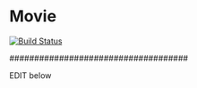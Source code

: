 # Movie

[![Build Status](https://cloud.drone.io/api/badges/peeramethaw/Movie/status.svg)](https://cloud.drone.io/peeramethaw/Movie)

####################################

EDIT below
